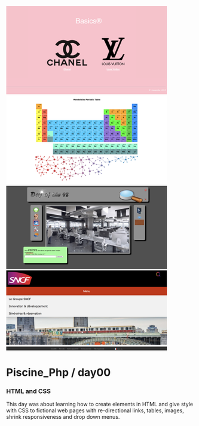 <img src="../resources/images/basics.png" width="430"><img src="../resources/images/mendeleiev.png" width="430"><img src="../resources/images/doft.png" width="430"><img src="../resources/images/menu.png" width="430">

# Piscine_Php / day00

### HTML and CSS

This day was about learning how to create elements in HTML and give style with CSS to fictional web pages with re-directional links, tables, images, shrink responsiveness and drop down menus.
